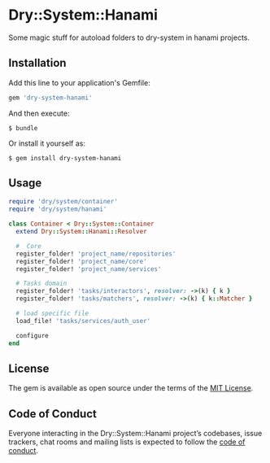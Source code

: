 # Dry::System::Hanami
Some magic stuff for autoload folders to dry-system in hanami projects.

## Installation

Add this line to your application's Gemfile:

```ruby
gem 'dry-system-hanami'
```

And then execute:

    $ bundle

Or install it yourself as:

    $ gem install dry-system-hanami

## Usage

```ruby
require 'dry/system/container'
require 'dry/system/hanami'

class Container < Dry::System::Container
  extend Dry::System::Hanami::Resolver

  #  Core
  register_folder! 'project_name/repositories'
  register_folder! 'project_name/core'
  register_folder! 'project_name/services'

  # Tasks domain
  register_folder! 'tasks/interactors', resolver: ->(k) { k }
  register_folder! 'tasks/matchers', resolver: ->(k) { k::Matcher }

  # load specific file
  load_file! 'tasks/services/auth_user'

  configure
end
```

## License

The gem is available as open source under the terms of the [MIT License](http://opensource.org/licenses/MIT).

## Code of Conduct

Everyone interacting in the Dry::System::Hanami project’s codebases, issue trackers, chat rooms and mailing lists is expected to follow the [code of conduct](https://github.com/davydovanton/dry-system-hanami/blob/master/CODE_OF_CONDUCT.md).
